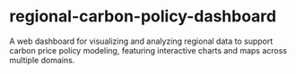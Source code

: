 # regional-carbon-policy-dashboard
A web dashboard for visualizing and analyzing regional data to support carbon price policy modeling, featuring interactive charts and maps across multiple domains.
